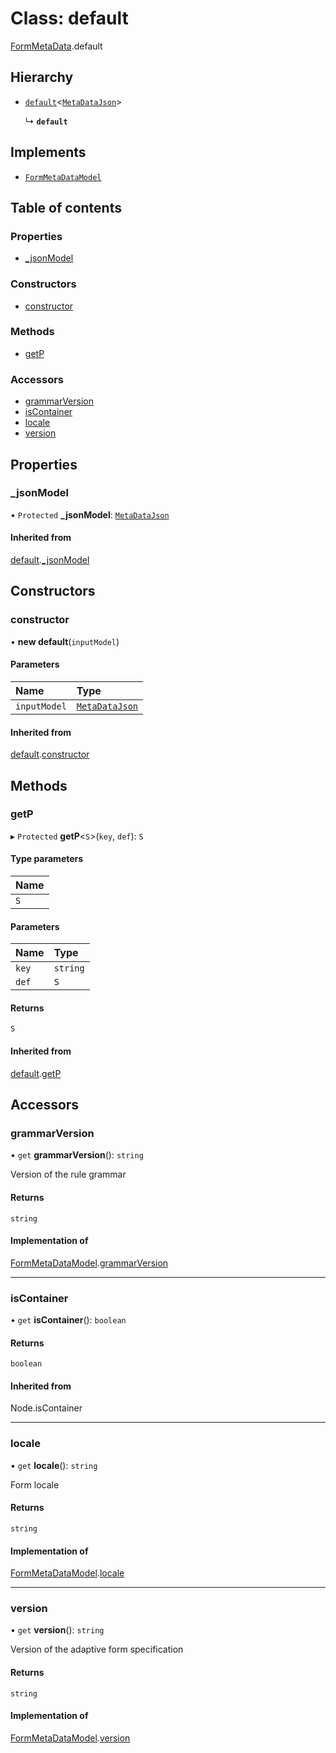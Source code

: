 # Class: default

[FormMetaData](../modules/FormMetaData.md).default

## Hierarchy

- [`default`](Node.default.md)<[`MetaDataJson`](../modules/types_Json.md#metadatajson)\>

  ↳ **`default`**

## Implements

- [`FormMetaDataModel`](../interfaces/types_Model.FormMetaDataModel.md)

## Table of contents

### Properties

- [\_jsonModel](FormMetaData.default.md#_jsonmodel)

### Constructors

- [constructor](FormMetaData.default.md#constructor)

### Methods

- [getP](FormMetaData.default.md#getp)

### Accessors

- [grammarVersion](FormMetaData.default.md#grammarversion)
- [isContainer](FormMetaData.default.md#iscontainer)
- [locale](FormMetaData.default.md#locale)
- [version](FormMetaData.default.md#version)

## Properties

### \_jsonModel

• `Protected` **\_jsonModel**: [`MetaDataJson`](../modules/types_Json.md#metadatajson)

#### Inherited from

[default](Node.default.md).[_jsonModel](Node.default.md#_jsonmodel)

## Constructors

### constructor

• **new default**(`inputModel`)

#### Parameters

| Name | Type |
| :------ | :------ |
| `inputModel` | [`MetaDataJson`](../modules/types_Json.md#metadatajson) |

#### Inherited from

[default](Node.default.md).[constructor](Node.default.md#constructor)

## Methods

### getP

▸ `Protected` **getP**<`S`\>(`key`, `def`): `S`

#### Type parameters

| Name |
| :------ |
| `S` |

#### Parameters

| Name | Type |
| :------ | :------ |
| `key` | `string` |
| `def` | `S` |

#### Returns

`S`

#### Inherited from

[default](Node.default.md).[getP](Node.default.md#getp)

## Accessors

### grammarVersion

• `get` **grammarVersion**(): `string`

Version of the rule grammar

#### Returns

`string`

#### Implementation of

[FormMetaDataModel](../interfaces/types_Model.FormMetaDataModel.md).[grammarVersion](../interfaces/types_Model.FormMetaDataModel.md#grammarversion)

___

### isContainer

• `get` **isContainer**(): `boolean`

#### Returns

`boolean`

#### Inherited from

Node.isContainer

___

### locale

• `get` **locale**(): `string`

Form locale

#### Returns

`string`

#### Implementation of

[FormMetaDataModel](../interfaces/types_Model.FormMetaDataModel.md).[locale](../interfaces/types_Model.FormMetaDataModel.md#locale)

___

### version

• `get` **version**(): `string`

Version of the adaptive form specification

#### Returns

`string`

#### Implementation of

[FormMetaDataModel](../interfaces/types_Model.FormMetaDataModel.md).[version](../interfaces/types_Model.FormMetaDataModel.md#version)
